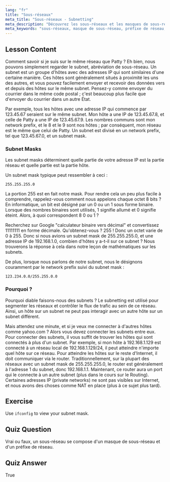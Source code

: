 ```yaml
---
lang: "fr"
title: "Sous-réseaux"
meta_title: "Sous-réseaux - Subnetting"
meta_description: "Découvrez les sous-réseaux et les masques de sous-réseau dans le réseau Linux. Comprenez les préfixes de réseau et comment les sous-réseaux segmentent le trafic. Démarrez avec ce guide convivial pour débutants !"
meta_keywords: "sous-réseaux, masque de sous-réseau, préfixe de réseau, réseau Linux, adresse IP, débutant, tutoriel, ifconfig"
---
```


## Lesson Content

Comment savoir si je suis sur le même réseau que Patty ? Eh bien, nous pouvons simplement regarder le subnet, abréviation de sous-réseau. Un subnet est un groupe d'hôtes avec des adresses IP qui sont similaires d'une certaine manière. Ces hôtes sont généralement situés à proximité les uns des autres, et vous pouvez facilement envoyer et recevoir des données vers et depuis des hôtes sur le même subnet. Pensez-y comme envoyer du courrier dans le même code postal ; c'est beaucoup plus facile que d'envoyer du courrier dans un autre État.

Par exemple, tous les hôtes avec une adresse IP qui commence par 123.45.67 seraient sur le même subnet. Mon hôte a une IP de 123.45.67.8, et celle de Patty a une IP de 123.45.67.9. Les nombres communs sont mon network prefix, et le 8 et le 9 sont nos hôtes ; par conséquent, mon réseau est le même que celui de Patty. Un subnet est divisé en un network prefix, tel que 123.45.67.0, et un subnet mask.

### Subnet Masks

Les subnet masks déterminent quelle partie de votre adresse IP est la partie réseau et quelle partie est la partie hôte.

Un subnet mask typique peut ressembler à ceci :

```plaintext
255.255.255.0
```

La portion 255 est en fait notre mask. Pour rendre cela un peu plus facile à comprendre, rappelez-vous comment nous appelons chaque octet 8 bits ? En informatique, un bit est désigné par un 0 ou un 1 sous forme binaire. Lorsque des nombres binaires sont utilisés, 1 signifie allumé et 0 signifie éteint. Alors, à quoi correspondent 8 0 ou 1 ?

Recherchez sur Google "calculateur binaire vers décimal" et convertissez 11111111 en forme décimale. Qu'obtenez-vous ? 255 ! Donc un octet varie de 0 à 255. Donc si nous avions un subnet mask de 255.255.255.0, et une adresse IP de 192.168.1.0, combien d'hôtes y a-t-il sur ce subnet ? Nous trouverons la réponse à cela dans notre leçon de mathématiques sur les subnets.

De plus, lorsque nous parlons de notre subnet, nous le désignons couramment par le network prefix suivi du subnet mask :

```plaintext
123.234.0.0/255.255.0.0
```

### Pourquoi ?

Pourquoi diable faisons-nous des subnets ? Le subnetting est utilisé pour segmenter les réseaux et contrôler le flux de trafic au sein de ce réseau. Ainsi, un hôte sur un subnet ne peut pas interagir avec un autre hôte sur un subnet différent.

Mais attendez une minute, et si je veux me connecter à d'autres hôtes comme yahoo.com ? Alors vous devez connecter les subnets entre eux. Pour connecter des subnets, il vous suffit de trouver les hôtes qui sont connectés à plus d'un subnet. Par exemple, si mon hôte à 192.168.1.129 est connecté à un réseau local de 192.168.1.129/24, il peut atteindre n'importe quel hôte sur ce réseau. Pour atteindre les hôtes sur le reste d'Internet, il doit communiquer via le router. Traditionnellement, sur la plupart des réseaux avec un subnet mask de 255.255.255.0, le router est généralement à l'adresse 1 du subnet, donc 192.168.1.1. Maintenant, ce router aura un port qui le connecte à un autre subnet (plus dans le cours sur le Routing). Certaines adresses IP (private networks) ne sont pas visibles sur Internet, et nous avons des choses comme NAT en place (plus à ce sujet plus tard).

## Exercise

Use `ifconfig` to view your subnet mask.

## Quiz Question

Vrai ou faux, un sous-réseau se compose d'un masque de sous-réseau et d'un préfixe de réseau.

## Quiz Answer

True
